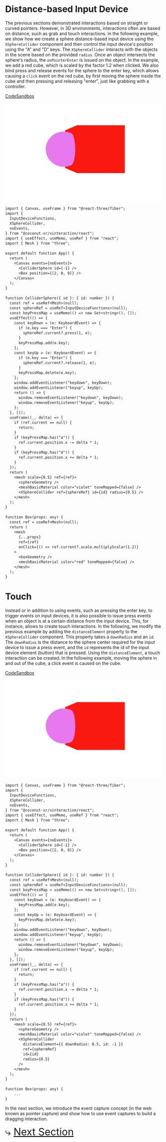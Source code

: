 # Distance-based Input Device

The previous sections demonstrated interactions based on straight or curved pointers. However, in 3D environments, interactions often are based on distance, such as grab and touch interactions. In the following example, we show how we create a sphere distance-based input device using the `XSphereCollider` component and then control the input device's position using the "A" and "D" keys. The `XSphereCollider` interacts with the objects in the scene based on the provided `radius`. Once an object intersects the sphere's radius, the `onPointerEnter` is issued on the object. In the example, we add a red cube, which is scaled by the factor 1.2 when clicked. We also bind press and release events for the sphere to the enter key, which allows causing a `click` event on the red cube, by first moving the sphere inside the cube and then pressing and releasing "enter", just like grabbing with a controller.

[CodeSandbox](https://codesandbox.io/s/xinteraction-distance-th5p4n?file=/src/app.tsx)

![Screenshot](./grab.jpg)

```tsx
import { Canvas, useFrame } from "@react-three/fiber";
import {
  InputDeviceFunctions,
  XSphereCollider,
  noEvents,
} from "@coconut-xr/xinteraction/react";
import { useEffect, useMemo, useRef } from "react";
import { Mesh } from "three";

export default function App() {
  return (
    <Canvas events={noEvents}>
      <ColliderSphere id={-1} />
      <Box position={[2, 0, 0]} />
    </Canvas>
  );
}

function ColliderSphere({ id }: { id: number }) {
  const ref = useRef<Mesh>(null);
  const sphereRef = useRef<InputDeviceFunctions>(null);
  const keyPressMap = useMemo(() => new Set<string>(), []);
  useEffect(() => {
    const keyDown = (e: KeyboardEvent) => {
      if (e.key === "Enter") {
        sphereRef.current?.press(1, e);
      }
      keyPressMap.add(e.key);
    };
    const keyUp = (e: KeyboardEvent) => {
      if (e.key === "Enter") {
        sphereRef.current?.release(1, e);
      }
      keyPressMap.delete(e.key);
    };
    window.addEventListener("keydown", keyDown);
    window.addEventListener("keyup", keyUp);
    return () => {
      window.removeEventListener("keydown", keyDown);
      window.removeEventListener("keyup", keyUp);
    };
  }, []);
  useFrame((_, delta) => {
    if (ref.current == null) {
      return;
    }
    if (keyPressMap.has("a")) {
      ref.current.position.x -= delta * 1;
    }
    if (keyPressMap.has("d")) {
      ref.current.position.x += delta * 1;
    }
  });
  return (
    <mesh scale={0.5} ref={ref}>
      <sphereGeometry />
      <meshBasicMaterial color="violet" toneMapped={false} />
      <XSphereCollider ref={sphereRef} id={id} radius={0.5} />
    </mesh>
  );
}

function Box(props: any) {
  const ref = useRef<Mesh>(null);
  return (
    <mesh
      {...props}
      ref={ref}
      onClick={() => ref.current?.scale.multiplyScalar(1.2)}
    >
      <boxGeometry />
      <meshBasicMaterial color="red" toneMapped={false} />
    </mesh>
  );
}
```

# Touch

Instead or in addition to using events, such as pressing the enter key, to trigger events on input devices, it is also possible to issue press events when an object is at a certain distance from the input device. This, for instance, allows to create touch interactions. In the following, we modify the previous example by adding the `distanceElement` property to the `XSphereCollider` component. This property takes a `downRadius` and an `id`. The `downRadius` is the distance to the sphere center required for the input device to issue a press event, and the `id` represents the id of the input device element (button) that is pressed. Using the `distanceElement`, a touch interaction can be created. In the following example, moving the sphere in and out of the cube, a click event is caused on the cube.

[CodeSandbox](https://codesandbox.io/s/xinteraction-touch-g5jv48?file=/src/app.tsx)

![Screenshot](./grab.jpg)

```tsx
import { Canvas, useFrame } from "@react-three/fiber";
import {
  InputDeviceFunctions,
  XSphereCollider,
  noEvents,
} from "@coconut-xr/xinteraction/react";
import { useEffect, useMemo, useRef } from "react";
import { Mesh } from "three";

export default function App() {
  return (
    <Canvas events={noEvents}>
      <ColliderSphere id={-1} />
      <Box position={[2, 0, 0]} />
    </Canvas>
  );
}

function ColliderSphere({ id }: { id: number }) {
  const ref = useRef<Mesh>(null);
  const sphereRef = useRef<InputDeviceFunctions>(null);
  const keyPressMap = useMemo(() => new Set<string>(), []);
  useEffect(() => {
    const keyDown = (e: KeyboardEvent) => {
      keyPressMap.add(e.key);
    };
    const keyUp = (e: KeyboardEvent) => {
      keyPressMap.delete(e.key);
    };
    window.addEventListener("keydown", keyDown);
    window.addEventListener("keyup", keyUp);
    return () => {
      window.removeEventListener("keydown", keyDown);
      window.removeEventListener("keyup", keyUp);
    };
  }, []);
  useFrame((_, delta) => {
    if (ref.current == null) {
      return;
    }
    if (keyPressMap.has("a")) {
      ref.current.position.x -= delta * 1;
    }
    if (keyPressMap.has("d")) {
      ref.current.position.x += delta * 1;
    }
  });
  return (
    <mesh scale={0.5} ref={ref}>
      <sphereGeometry />
      <meshBasicMaterial color="violet" toneMapped={false} />
      <XSphereCollider
        distanceElement={{ downRadius: 0.5, id: -1 }}
        ref={sphereRef}
        id={id}
        radius={0.5}
      />
    </mesh>
  );
}

function Box(props: any) {
    ...
}
```

In the next section, we introduce the event capture concept (in the web known as pointer capture) and show how to use event captures to build a dragging interaction.

<span style="font-size: 2rem">⤷ [Next Section](event-capture.md)</span>
